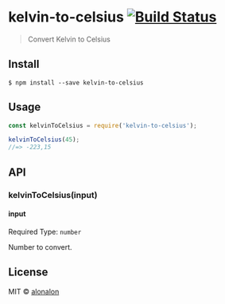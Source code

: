 # kelvin-to-celsius [![Build Status](https://travis-ci.org/alonalon/kelvin-to-celsius.svg?branch=master)](https://travis-ci.org/alonalon/kelvin-to-celsius)

> Convert Kelvin to Celsius


## Install

```
$ npm install --save kelvin-to-celsius
```


## Usage

```js
const kelvinToCelsius = require('kelvin-to-celsius');

kelvinToCelsius(45);
//=> -223,15
```


## API

### kelvinToCelsius(input)

#### input
Required
Type: `number`

Number to convert.

## License

MIT © [alonalon](http://github.com/alonalon)

